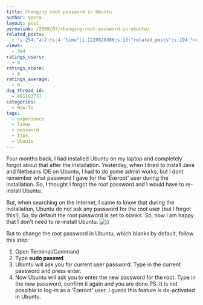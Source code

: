 ```yaml
---
title: Changing root password in Ubuntu
author: Veera
layout: post
permalink: /2008/07/changing-root-password-in-ubuntu/
related_posts:
  - 's:254:"a:2:{s:4:"time";i:1220829306;s:13:"related_posts";s:194:"<ul class="related_post"><li><a href="http://veerasundar.com/blog/2008/06/27/sharepoint-story-installation/" title="SharePoint story - installation">SharePoint story - installation</a></li></ul>";}";'
views:
  - 304
ratings_users:
  - 0
ratings_score:
  - 0
ratings_average:
  - 0
dsq_thread_id:
  - 891103737
categories:
  - How To
tags:
  - experience
  - linux
  - password
  - tips
  - Ubuntu
---
```


Four months back, I had installed Ubuntu on my laptop and completely forgot about that after the installation. Yesterday, when I tried to install Java and Netbeans IDE on Ubuntu, I had to do some admin works, but I dont remember what password I gave for the 'Ëœroot' user during the installation. So, I thought I forgot the root password and I would have to re-install Ubuntu.

But, when searching on the Internet, I came to know that during the installation, Ubuntu do not ask any password for the root user (but I forgot this!). So, by default the root password is set to blanks. So, now I am happy that I don't need to re-install Ubuntu. ![:)][1] 

 [1]: http://veerasundar.com/blog/wp-includes/images/smilies/icon_smile.gif

But to change the root password in Ubuntu, which blanks by default, follow this step:

1.  Open Terminal/Command
2.  Type **sudo passwd**
3.  Ubuntu will ask you for current user password. Type in the current password and press enter.
4.  Now Ubuntu will ask you to enter the new password for the root. Type in the new password, confirm it again and you are done.PS: It is not possible to log-in as a 'Ëœroot' user. I guess this feature is de-activated in Ubuntu.